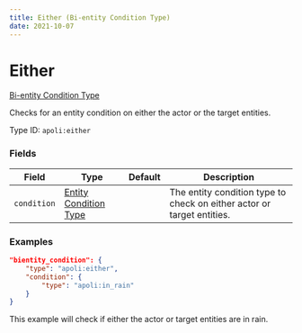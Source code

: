 ```yaml
---
title: Either (Bi-entity Condition Type)
date: 2021-10-07
---
```


# Either

[Bi-entity Condition Type](../bientity_condition_types.md)

Checks for an entity condition on either the actor or the target entities.

Type ID: `apoli:either`

### Fields

| Field       | Type                                                  | Default | Description                                                            |
| ----------- | ----------------------------------------------------- | ------- | ---------------------------------------------------------------------- |
| `condition` | [Entity Condition Type](../entity_condition_types.md) |         | The entity condition type to check on either actor or target entities. |

### Examples

```json
"bientity_condition": {
    "type": "apoli:either",
    "condition": {
        "type": "apoli:in_rain"
    }
}
```

This example will check if either the actor or target entities are in rain.
